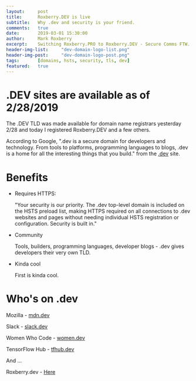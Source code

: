 ```yaml
---
layout:     post
title:      Roxberry.DEV is live
subtitle:   Why .dev and security is your friend.
comments:   true
date:       2019-03-01 15:30:00
author:     Mark Roxberry
excerpt:    Switching Roxberry.PRO to Roxberry.DEV - Secure Comms FTW.
header-img-list:     "dev-domain-logo-list.png"
header-img-post:     "dev-domain-logo-post.png"
tags:       [domains, hsts, security, tls, dev]
featured:   true
---
```


# .DEV sites are available as of 2/28/2019

The .DEV TLD was made available for domain name registrars yesterday 2/28 and today I registered Roxberry.DEV and a few others.

According to Google, ".dev is a secure domain for developers and technology. From tools to platforms, programming languages to blogs, .dev is a home for all the interesting things that you build." from the [.dev](https://get.dev/) site.

# Benefits

* Requires HTTPS:

    "Your security is our priority. The .dev top-level domain is included on the HSTS preload list, making HTTPS required on all connections to .dev websites and pages without needing individual HSTS registration or configuration. Security is built in."

* Community

    Tools, builders, programming languages, developer blogs - .dev gives developers their very own TLD.

* Kinda cool

    First is kinda cool.

# Who's on .dev

Mozilla - [mdn.dev](https://mdn.dev)

Slack - [slack.dev](https://slack.dev)

Women Who Code - [women.dev](https://women.dev)

TensorFlow Hub - [tfhub.dev](https://tfhub.dev)

And ...

Roxberry.dev - [Here](https://roxberry.dev)